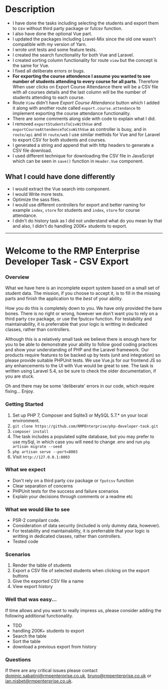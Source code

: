 # Description

- I have done the tasks including selecting the students and export them to csv without third party package or futcsv function.
- I also have done the optional Vue part.
- I updated the packages including Lravel-Mix since the old one wasn't compatible with my version of Yarn.
- I wrote unit tests and some feature tests.
- I created the search functionality for both Vue and Laravel.
- I created sorting column functionality for route `view` but the concept is the same for Vue.
- I fixed all deliberate errors or bugs.
- **For exporting the course attendence I assume you wanted to see number of students attending to every course for all parts**. Therefore When user clicks on Export Course Attendance there will be a CSV file with all courses details and the last column will be the number of students attending to each course.
- Route `View` didn't have _Export Course Attendance_ button which I added it along with another route called `export.course.attendance` to implement exporting the course attendance functionality.
- There are some comments along side with code to explain what I did.
- I removed `exportStudentsToCsvWithVue` and `exportCourseAttendenceToCsvWithVue` as controller is busy, and in `route/api` and in `route/web` I use similar methids for Vue and for Laravel to export CSV for both students and courses.
- I generated a string and append that with http headers to generate a CSV file download.
- I used different technique for downloading the CSV file in JavaScript which can be seen in `save()` function in `Header.Vue` component. 

## What I could have done differently

- I would extract the Vue search into component.
- I would Write more tests.
- Optimize the sass files.
- I would use different controllers for export and better naming for example `index`, `store` for students and `index`, `store` for course attendance.
- I didn't do history task as I did not understand what do you mean by that and also, I didn't do handling 200K+ students to export.

---

# Welcome to the RMP Enterprise Developer Task - CSV Export
### Overview
What we have here is an incomplete export system based on a small set of student data.
The mission, if you choose to accept it, is to fill in the missing parts and finish the application to the *best* of your ability.

How you do this is completely down to you. We have only provided the bare bones.
There is no right or wrong, however we don't want you to rely on a third party csv package, or use the fputcsv function. For testability and maintainability, it is preferrable that your logic is writting in dedicated classes, rather than controllers.

Although this is a relatively small task we believe there is enough here for you to be able to demonstrate your ability to follow good coding practices and show your understanding of PHP and the Laravel framework.
Our products require features to be backed up by tests (unit and integration) so please provide suitable PHPUnit tests. We use Vue.js for our frontend JS so any enhancements to the UI with Vue would be great to see. The task is written using Laravel 5.4, so be sure to check the older documentation, if you are stuck.

Oh and there may be some 'deliberate' errors in our code, which require fixing... Enjoy.

### Getting Started
1) Set up PHP 7, Composer and Sqlite3 or MySQL 5.7.* on your local environment.
2) `git clone https://github.com/RMPEnterprise/php-developer-task.git`
3) `composer install`
4) The task includes a populated sqlite database, but you may prefer to use mySql, in which case you will need to change .env and run `php artisan migrate --seed`
5) `php artisan serve --port=8003`
6) Visit `http://127.0.0.1:8003`

### What we expect
- Don't rely on a third party csv package or `fputcsv` function
- Clear separation of concerns
- PHPUnit tests for the success and failure scenarios
- Explain your decisions through comments or a readme etc

### What we would like to see
- PSR-2 compilant code.
- Consideration of data security (included is only dummy data, however).
- For testability and maintainability, it is preferrable that your logic is writting in dedicated classes, rather than controllers.
- Tested code

### Scenarios
1. Render the table of students
2. Export a CSV file of selected students when clicking on the export buttons
3. Give the exported CSV file a name
4. View export history

### Well that was easy...
If time allows and you want to really impress us, please consider adding the following additional functionality.
- TDD
- handling 200K+ students to export
- Search the table
- Sort the table
- download a previous export from history

### Questions
If there are any critical issues please contact dominic.sabatini@rmpenterprise.co.uk, bruno@rmpenterprise.co.uk or ian.nisbet@rmpenterprise.co.uk.

